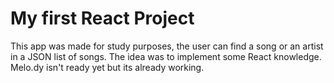 # My first React Project

This app was made for study purposes, the user can find a song or an artist in a JSON list of songs.
The idea was to implement some React knowledge.
Melo.dy isn't ready yet but its already working.
